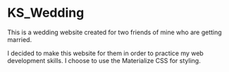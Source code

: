 # KS_Wedding

This is a wedding website created for two friends of mine who are getting married.

I decided to make this website for them in order to practice my web development skills. I choose to use the Materialize CSS for styling.
